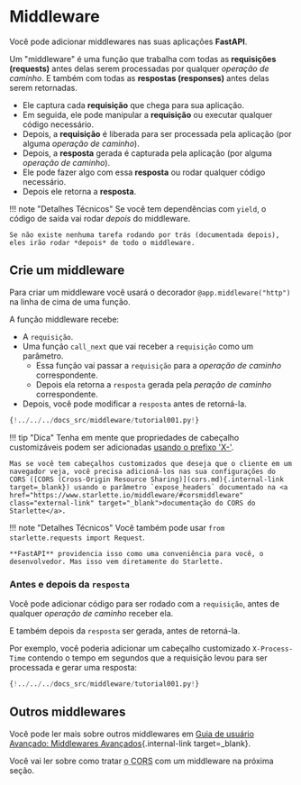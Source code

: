 # Middleware

Você pode adicionar middlewares nas suas aplicações **FastAPI**.

Um "middleware" é uma função que trabalha com todas as **requisições (requests)** antes delas serem processadas por qualquer *operação de caminho*. E também com todas as **respostas (responses)** antes delas serem retornadas.

* Ele captura cada **requisição** que chega para sua aplicação.
* Em seguida, ele pode manipular a **requisição** ou executar qualquer código necessário.
* Depois, a **requisição** é liberada para ser processada pela aplicação (por alguma *operação de caminho*).
* Depois, a **resposta** gerada é capturada pela aplicação (por alguma *operação de caminho*).
* Ele pode fazer algo com essa **resposta** ou rodar qualquer código necessário.
* Depois ele retorna a **resposta**.

!!! note "Detalhes Técnicos"
    Se você tem dependências com `yield`, o código de saída vai rodar *depois* do middleware.

    Se não existe nenhuma tarefa rodando por trás (documentada depois), eles irão rodar *depois* de todo o middleware.

## Crie um middleware

Para criar um middleware você usará o decorador `@app.middleware("http")` na linha de cima de uma função.

A função middleware recebe:

* A `requisição`.
* Uma função `call_next` que vai receber a `requisição` como um parâmetro.
    * Essa função vai passar a `requisição` para a *operação de caminho* correspondente.
    * Depois ela retorna a `resposta` gerada pela *peração de caminho* correspondente.
* Depois, você pode modificar a `resposta` antes de retorná-la.

```Python hl_lines="8-9  11  14"
{!../../../docs_src/middleware/tutorial001.py!}
```

!!! tip "Dica"
    Tenha em mente que propriedades de cabeçalho customizáveis podem ser adicionadas <a href="https://developer.mozilla.org/en-US/docs/Web/HTTP/Headers" class="external-link" target="_blank">usando o prefixo 'X-'</a>.

    Mas se você tem cabeçalhos customizados que deseja que o cliente em um navegador veja, você precisa adicioná-los nas sua configurações do CORS ([CORS (Cross-Origin Resource Sharing)](cors.md){.internal-link target=_blank}) usando o parâmetro `expose_headers` documentado na <a href="https://www.starlette.io/middleware/#corsmiddleware" class="external-link" target="_blank">documentação do CORS do Starlette</a>.

!!! note "Detalhes Técnicos"
    Você também pode usar `from starlette.requests import Request`.

    **FastAPI** providencia isso como uma conveniência para você, o desenvolvedor. Mas isso vem diretamente do Starlette.

### Antes e depois da `resposta`

Você pode adicionar código para ser rodado com a `requisição`, antes de qualquer *operação de caminho* receber ela.

E também depois da `resposta` ser gerada, antes de retorná-la.

Por exemplo, você poderia adicionar um cabeçalho customizado `X-Process-Time` contendo o tempo em segundos que a requisição levou para ser processada e gerar uma resposta:

```Python hl_lines="10  12-13"
{!../../../docs_src/middleware/tutorial001.py!}
```

## Outros middlewares

Você pode ler mais sobre outros middlewares em [Guia de usuário Avançado: Middlewares Avançados](../advanced/middleware.md){.internal-link target=_blank}.

Você vai ler sobre como tratar <abbr title="Cross-Origin Resource Sharing">o CORS</abbr> com um middleware na próxima seção.
